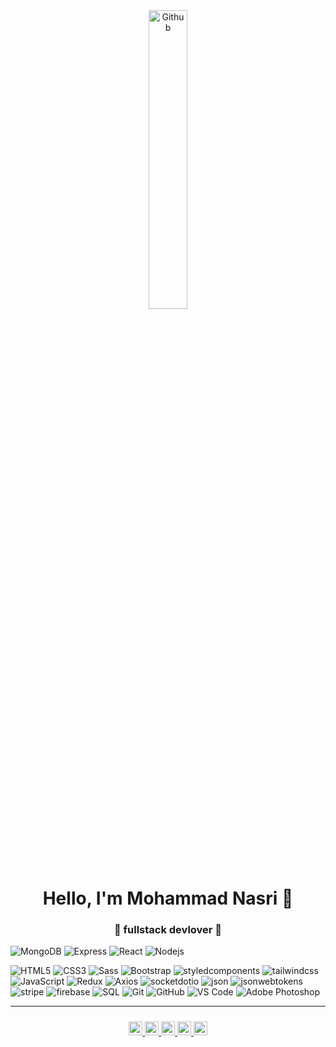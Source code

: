 <div align="center">
<img width="35%" align="center" alt="Github" src="https://user-images.githubusercontent.com/48678280/88862734-4903af80-d201-11ea-968b-9c939d88a37c.gif" />
</div>
<h1 align="center"> Hello, I'm Mohammad Nasri 👋 </h1>
<h3 align="center">🚀 fullstack devlover 🚀</h3>

![MongoDB](https://img.shields.io/badge/-MongoDB-black?style=flat-square&logo=mongodb)
![Express](https://img.shields.io/badge/-Express-%23282C34?style=flat-square&logo=express)
![React](https://img.shields.io/badge/-React-%23282C34?style=flat-square&logo=react)
![Nodejs](https://img.shields.io/badge/-Nodejs-black?style=flat-square&logo=Node.js)

![HTML5](https://img.shields.io/badge/-HTML5-%23E44D27?style=flat-square&logo=html5&logoColor=ffffff)
![CSS3](https://img.shields.io/badge/-CSS3-%231572B6?style=flat-square&logo=css3)
![Sass](https://img.shields.io/badge/-Sass-%23CC6699?style=flat-square&logo=sass&logoColor=ffffff)
![Bootstrap](https://img.shields.io/badge/-Bootstrap-563D7C?style=flat-square&logo=bootstrap)
![styledcomponents](https://img.shields.io/badge/-styledComponents-563D7C?style=flat-square&logo=styledcomponents)
![tailwindcss](https://img.shields.io/badge/-tailwindcss-563D7C?style=flat-square&logo=tailwindcss)
![JavaScript](https://img.shields.io/badge/-JavaScript-black?style=flat-square&logo=javascript)
![Redux](https://img.shields.io/badge/-Redux-%23282C34?style=flat-square&logo=redux)
![Axios](https://img.shields.io/badge/-Axios-%23282C34?style=flat-square&logo=axios)
![socketdotio](https://img.shields.io/badge/-socketdotio-%23282C34?style=flat-square&logo=socketdotio)
![json](https://img.shields.io/badge/-json-%23282C34?style=flat-square&logo=json)
![jsonwebtokens](https://img.shields.io/badge/-jsonwebtokens-%23282C34?style=flat-square&logo=jsonwebtokens)
![stripe](https://img.shields.io/badge/-stripe-%23282C34?style=flat-square&logo=stripe)
![firebase](https://img.shields.io/badge/-firebase-%23282C34?style=flat-square&logo=firebase)
![SQL](https://img.shields.io/badge/-SQL-000000?style=flat&logo=postgresql)
![Git](https://img.shields.io/badge/-Git-black?style=flat-square&logo=git)
![GitHub](https://img.shields.io/badge/-GitHub-181717?style=flat-square&logo=github)
![VS Code](http://img.shields.io/badge/-VS%20Code-007ACC?style=flat-square&logo=visual-studio-code)
![Adobe Photoshop](http://img.shields.io/badge/-Abode%20Photoshop-26C9FF?style=flat-square&logo=adobe-photoshop&logoColor=ffffff)

<hr>
<div align="center" style=padding:10px;">
  <a href="https://br.linkedin.com/in/NasrimhdN">
    <img  alt="NasrimhdN LinkdeIn" width="22px" src="https://cdn.jsdelivr.net/npm/simple-icons@3.5.0/icons/linkedin.svg" />
  </a>
  <a href="https://instagram.com/NasrimhdN">
    <img  alt="NasrimhdN Instagram" width="22px" src="https://cdn.jsdelivr.net/npm/simple-icons@3.5.0/icons/instagram.svg" />
  </a>
    <a href="https://facebook.com/NasrimhdN">
    <img  alt="NasrimhdN facebook" width="22px" src="https://cdn.jsdelivr.net/npm/simple-icons@3.5.0/icons/facebook.svg" />
  </a>
    <a href="https://twitter.com/NasriMhdN">
    <img  alt="NasrimhdN twitter" width="22px" src="https://cdn.jsdelivr.net/npm/simple-icons@3.5.0/icons/twitter.svg" />
  </a>
 <a href="mailto:NasrimhdN@gmail.com" >
    <img  alt="GMail" width="22px" src="https://cdn.jsdelivr.net/npm/simple-icons@3.5.0/icons/gmail.svg" />
  </a>
</div>
